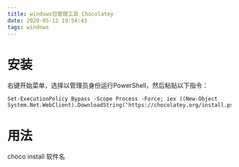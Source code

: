 ```yaml
---
title: windows包管理工具 Chocolatey
date: 2020-05-12 19:54:43
tags: windows
---
```


# 安装

右键开始菜单，选择以管理员身份运行PowerShell，然后粘贴以下指令：

```
Set-ExecutionPolicy Bypass -Scope Process -Force; iex ((New-Object System.Net.WebClient).DownloadString('https://chocolatey.org/install.ps1'))
```

# 用法

choco install 软件名